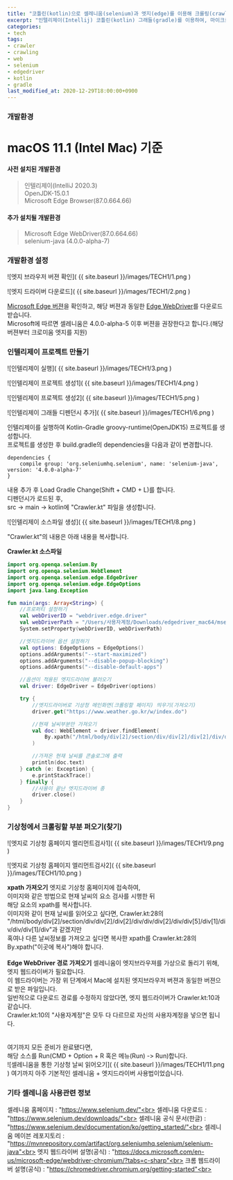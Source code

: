```yaml
---
title: "코틀린(kotlin)으로 셀레니움(selenium)과 엣지(edge)를 이용해 크롤링(crawling)하기"
excerpt: "인텔리제이(Intellij) 코틀린(kotlin) 그래들(gradle)를 이용하여, 마이크로소프트 엣지(edge)브라우저를 엣지드라이버(edgedriver)를 사용하여 셀레니움(selenium)으로 웹사이트 크롤러(crawler) 만들기, 기상청 날씨 예제"
categories:
- tech
tags:
- crawler
- crawling
- web
- selenium
- edgedriver
- kotlin
- gradle
last_modified_at: 2020-12-29T18:00:00+0900
---
```


### 개발환경

<h1>macOS 11.1 (Intel Mac) 기준</h1>

#### 사전 설치된 개발환경

> 인텔리제이(IntelliJ 2020.3)<br>
> OpenJDK\-15.0.1<br>
> Microsoft Edge Browser(87.0.664.66)<br>




#### 추가 설치될 개발환경

> Microsoft Edge WebDriver(87.0.664.66)<br>
> selenium-java (4.0.0-alpha-7)<br>



### 개발환경 설정

![엣지 브라우저 버젼 확인]( {{ site.baseurl }}/images/TECH1/1.png )

![엣지 드라이버 다운로드]( {{ site.baseurl }}/images/TECH1/2.png )

[Microsoft Edge 버젼](edge://settings/help)을 확인하고, 해당 버젼과 동일한 [Edge WebDriver](https://developer.microsoft.com/en-us/microsoft-edge/tools/webdriver/)를 다운로드 받습니다.<br>
Microsoft에 따르면 셀레니움은 4.0.0-alpha-5 이후 버젼을 권장한다고 합니다.(해당 버젼부터 크로미움 엣지를 지원)<br>




### 인텔리제이 프로젝트 만들기

![인텔리제이 실행]( {{ site.baseurl }}/images/TECH1/3.png )

![인텔리제이 프로젝트 생성1]( {{ site.baseurl }}/images/TECH1/4.png )

![인텔리제이 프로젝트 생성2]( {{ site.baseurl }}/images/TECH1/5.png )

![인텔리제이 그래들 디펜던시 추가]( {{ site.baseurl }}/images/TECH1/6.png )

인텔리제이를 실행하여 Kotlin-Gradle groovy-runtime(OpenJDK15) 프로젝트를 생성합니다.<br>
프로젝트를 생성한 후 build.gradle의 dependencies을 다음과 같이 변경합니다.<br>
```
dependencies {
    compile group: 'org.seleniumhq.selenium', name: 'selenium-java', version: '4.0.0-alpha-7'
}
```
내용 추가 후 Load Gradle Change(Shift + CMD + L)를 합니다.<br>
디펜던시가 로드된 후,<br>
src -> main -> kotlin에 "Crawler.kt" 파일을 생성합니다.<br>

![인텔리제이 소스파일 생성]( {{ site.baseurl }}/images/TECH1/8.png )

"Crawler.kt"의 내용은 아래 내용을 복사합니다.<br>

**Crawler.kt 소스파일**
```kotlin
import org.openqa.selenium.By
import org.openqa.selenium.WebElement
import org.openqa.selenium.edge.EdgeDriver
import org.openqa.selenium.edge.EdgeOptions
import java.lang.Exception

fun main(args: Array<String>) {
    //프로퍼티 설정하기
    val webDriverID = "webdriver.edge.driver"
    val webDriverPath = "/Users/사용자계정/Downloads/edgedriver_mac64/msedgedriver"
    System.setProperty(webDriverID, webDriverPath)

    //엣지드라이버 옵션 설정하기
    val options: EdgeOptions = EdgeOptions()
    options.addArguments("--start-maximized")
    options.addArguments("--disable-popup-blocking")
    options.addArguments("--disable-default-apps")

    //옵션이 적용된 엣지드라이버 불러오기
    val driver: EdgeDriver = EdgeDriver(options)

    try {
        //엣지드라이버로 기상청 메인화면(크롤링할 페이지) 띄우기(가져오기)
        driver.get("https://www.weather.go.kr/w/index.do")

        //현재 날씨부분만 가져오기
        val doc: WebElement = driver.findElement(
            By.xpath("/html/body/div[2]/section/div/div[2]/div[2]/div/div/div[2]/div/div[5]/div[1]/div/div/div[1]/div")
        )

        //가져온 현재 날씨를 콘솔로그에 출력
        println(doc.text)
    } catch (e: Exception) {
        e.printStackTrace()
    } finally {
        //사용이 끝난 엣지드라이버 종
        driver.close()
    }
}
```




### 기상청에서 크롤링할 부분 퍼오기(찾기)

![엣지로 기상청 홈페이지 엘리먼트검사1]( {{ site.baseurl }}/images/TECH1/9.png )

![엣지로 기상청 홈페이지 엘리먼트검사2]( {{ site.baseurl }}/images/TECH1/10.png )

**xpath 가져오기**
엣지로 기상청 홈페이지에 접속하여,<br>
이미지와 같은 방법으로 현재 날씨의 요소 검사를 시행한 뒤<br>
해당 요소의 xpath를 복사합니다.<br>
이미지와 같이 현재 날씨를 읽어오고 싶다면, Crawler.kt:28의<br>
"/html/body/div[2]/section/div/div[2]/div[2]/div/div/div[2]/div/div[5]/div[1]/div/div/div[1]/div"과 같겠지만<br>
혹여나 다른 날씨정보를 가져오고 싶다면 복사한 xpath를 Crawler.kt:28의 By.xpath("이곳에 복사")해야 합니다.<br><br>
**Edge WebDriver 경로 가져오기**
셀레니움이 엣지브라우져를 가상으로 돌리기 위해, 엣지 웹드라이버가 필요합니다.<br>
이 웹드라이버는 가장 위 단계에서 Mac에 설치된 엣지브라우저 버젼과 동일한 버젼으로 받은 파일입니다.<br>
일반적으로 다운로드 경로를 수정하지 않았다면, 엣지 웹드라이버가 Crawler.kt:10과 같습니다.<br>
Crawler.kt:10의 "사용자계정"은 모두 다 다르므로 자신의 사용자계정을 넣으면 됩니다.<br>
<br>
<br>
여기까지 모든 준비가 완료됐다면,<br>
해당 소스를 Run(CMD + Option + R 혹은 메뉴(Run) -> Run)합니다.<br>
![셀레니움을 통한 기상청 날씨 읽어오기]( {{ site.baseurl }}/images/TECH1/11.png )
여기까지 아주 기본적인 셀레니움 + 엣지드라이버 사용법이었습니다.<br>




### 기타 셀레니움 사용관련 정보

셀레니움 홈페이지 : "https://www.selenium.dev/"<br>
셀레니움 다운로드 : "https://www.selenium.dev/downloads/"<br>
셀레니움 공식 문서(한글) : "https://www.selenium.dev/documentation/ko/getting_started/"<br>
셀레니움 메이븐 레포지토리 : "https://mvnrepository.com/artifact/org.seleniumhq.selenium/selenium-java"<br>
엣지 웹드라이버 설명(공식) : "https://docs.microsoft.com/en-us/microsoft-edge/webdriver-chromium/?tabs=c-sharp"<br>
크롬 웹드라이버 설명(공식) : "https://chromedriver.chromium.org/getting-started"<br>